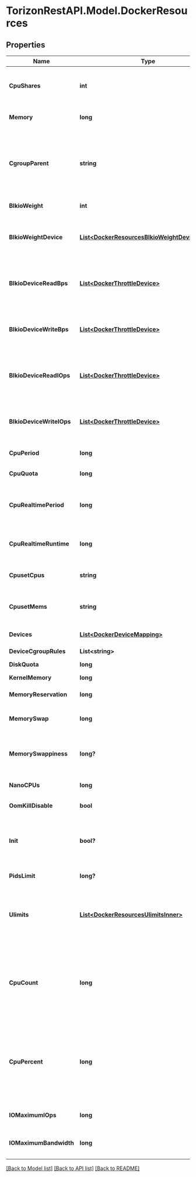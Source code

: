 
# TorizonRestAPI.Model.DockerResources

## Properties

Name | Type | Description | Notes
------------ | ------------- | ------------- | -------------
**CpuShares** | **int** | An integer value representing this container&#39;s relative CPU weight versus other containers. | [optional] 
**Memory** | **long** | Memory limit in bytes. | [optional] [default to 0]
**CgroupParent** | **string** | Path to &#x60;cgroups&#x60; under which the container&#39;s &#x60;cgroup&#x60; is created. If the path is not absolute, the path is considered to be relative to the &#x60;cgroups&#x60; path of the init process. Cgroups are created if they do not already exist. | [optional] 
**BlkioWeight** | **int** | Block IO weight (relative weight). | [optional] 
**BlkioWeightDevice** | [**List&lt;DockerResourcesBlkioWeightDeviceInner&gt;**](DockerResourcesBlkioWeightDeviceInner.md) | Block IO weight (relative device weight) in the form &#x60;[{\&quot;Path\&quot;: \&quot;device_path\&quot;, \&quot;Weight\&quot;: weight}]&#x60;.  | [optional] 
**BlkioDeviceReadBps** | [**List&lt;DockerThrottleDevice&gt;**](DockerThrottleDevice.md) | Limit read rate (bytes per second) from a device, in the form &#x60;[{\&quot;Path\&quot;: \&quot;device_path\&quot;, \&quot;Rate\&quot;: rate}]&#x60;.  | [optional] 
**BlkioDeviceWriteBps** | [**List&lt;DockerThrottleDevice&gt;**](DockerThrottleDevice.md) | Limit write rate (bytes per second) to a device, in the form &#x60;[{\&quot;Path\&quot;: \&quot;device_path\&quot;, \&quot;Rate\&quot;: rate}]&#x60;.  | [optional] 
**BlkioDeviceReadIOps** | [**List&lt;DockerThrottleDevice&gt;**](DockerThrottleDevice.md) | Limit read rate (IO per second) from a device, in the form &#x60;[{\&quot;Path\&quot;: \&quot;device_path\&quot;, \&quot;Rate\&quot;: rate}]&#x60;.  | [optional] 
**BlkioDeviceWriteIOps** | [**List&lt;DockerThrottleDevice&gt;**](DockerThrottleDevice.md) | Limit write rate (IO per second) to a device, in the form &#x60;[{\&quot;Path\&quot;: \&quot;device_path\&quot;, \&quot;Rate\&quot;: rate}]&#x60;.  | [optional] 
**CpuPeriod** | **long** | The length of a CPU period in microseconds. | [optional] 
**CpuQuota** | **long** | Microseconds of CPU time that the container can get in a CPU period. | [optional] 
**CpuRealtimePeriod** | **long** | The length of a CPU real-time period in microseconds. Set to 0 to allocate no time allocated to real-time tasks. | [optional] 
**CpuRealtimeRuntime** | **long** | The length of a CPU real-time runtime in microseconds. Set to 0 to allocate no time allocated to real-time tasks. | [optional] 
**CpusetCpus** | **string** | CPUs in which to allow execution (e.g., &#x60;0-3&#x60;, &#x60;0,1&#x60;) | [optional] 
**CpusetMems** | **string** | Memory nodes (MEMs) in which to allow execution (0-3, 0,1). Only effective on NUMA systems. | [optional] 
**Devices** | [**List&lt;DockerDeviceMapping&gt;**](DockerDeviceMapping.md) | A list of devices to add to the container. | [optional] 
**DeviceCgroupRules** | **List&lt;string&gt;** | a list of cgroup rules to apply to the container | [optional] 
**DiskQuota** | **long** | Disk limit (in bytes). | [optional] 
**KernelMemory** | **long** | Kernel memory limit in bytes. | [optional] 
**MemoryReservation** | **long** | Memory soft limit in bytes. | [optional] 
**MemorySwap** | **long** | Total memory limit (memory + swap). Set as &#x60;-1&#x60; to enable unlimited swap. | [optional] 
**MemorySwappiness** | **long?** | Tune a container&#39;s memory swappiness behavior. Accepts an integer between 0 and 100. | [optional] 
**NanoCPUs** | **long** | CPU quota in units of 10&lt;sup&gt;-9&lt;/sup&gt; CPUs. | [optional] 
**OomKillDisable** | **bool** | Disable OOM Killer for the container. | [optional] 
**Init** | **bool?** | Run an init inside the container that forwards signals and reaps processes. This field is omitted if empty, and the default (as configured on the daemon) is used. | [optional] 
**PidsLimit** | **long?** | Tune a container&#39;s pids limit. Set -1 for unlimited. | [optional] 
**Ulimits** | [**List&lt;DockerResourcesUlimitsInner&gt;**](DockerResourcesUlimitsInner.md) | A list of resource limits to set in the container. For example: &#x60;{\&quot;Name\&quot;: \&quot;nofile\&quot;, \&quot;Soft\&quot;: 1024, \&quot;Hard\&quot;: 2048}&#x60;\&quot;  | [optional] 
**CpuCount** | **long** | The number of usable CPUs (Windows only).  On Windows Server containers, the processor resource controls are mutually exclusive. The order of precedence is &#x60;CPUCount&#x60; first, then &#x60;CPUShares&#x60;, and &#x60;CPUPercent&#x60; last.  | [optional] 
**CpuPercent** | **long** | The usable percentage of the available CPUs (Windows only).  On Windows Server containers, the processor resource controls are mutually exclusive. The order of precedence is &#x60;CPUCount&#x60; first, then &#x60;CPUShares&#x60;, and &#x60;CPUPercent&#x60; last.  | [optional] 
**IOMaximumIOps** | **long** | Maximum IOps for the container system drive (Windows only) | [optional] 
**IOMaximumBandwidth** | **long** | Maximum IO in bytes per second for the container system drive (Windows only) | [optional] 

[[Back to Model list]](../README.md#documentation-for-models)
[[Back to API list]](../README.md#documentation-for-api-endpoints)
[[Back to README]](../README.md)

